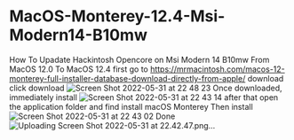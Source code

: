 # MacOS-Monterey-12.4-Msi-Modern14-B10mw
How To Upadate Hackintosh Opencore on Msi Modern 14 B10mw
From MacOS 12.0 To MacOS 12.4
first go to https://mrmacintosh.com/macos-12-monterey-full-installer-database-download-directly-from-apple/
download click download
![Screen Shot 2022-05-31 at 22 48 23](https://user-images.githubusercontent.com/38489058/171216592-f334b510-9aeb-4d2a-b049-fc2831394ddf.png)
Once downloaded, immediately install
![Screen Shot 2022-05-31 at 22 43 14](https://user-images.githubusercontent.com/38489058/171216964-aef788f1-76e9-4d39-8751-ee350cfc2be1.png)
after that open the application folder and find install macOS Monterey Then install
![Screen Shot 2022-05-31 at 22 43 02](https://user-images.githubusercontent.com/38489058/171217713-3fb05bcb-cb8b-4139-94a2-6cf06dee2e5b.png)
Done
![Uploading Screen Shot 2022-05-31 at 22.42.47.png…]()
